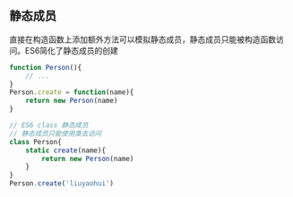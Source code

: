 
## 静态成员
直接在构造函数上添加额外方法可以模拟静态成员，静态成员只能被构造函数访问。ES6简化了静态成员的创建
```js
function Person(){
    // ...
}
Person.create = function(name){
    return new Person(name)
}

// ES6 class 静态成员
// 静态成员只能使用类去访问
class Person{
    static create(name){
        return new Person(name)
    }
}
Person.create('liuyaohui')

```